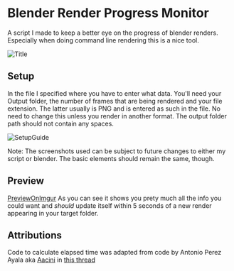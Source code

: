 # Blender Render Progress Monitor
A script I made to keep a better eye on the progress of blender renders. Especially when doing command line rendering this is a nice tool.

![Title](https://i.imgur.com/MngMXRl.png)

## Setup
In the file I specified where you have to enter what data. You'll need your Output folder, the number of frames that are being rendered and your file extension. The latter usually is PNG and is entered as such in the file. No need to change this unless you render in another format. The output folder path should not contain any spaces.

![SetupGuide](https://i.imgur.com/8yzSnWc.png)

Note: The screenshots used can be subject to future changes to either my script or blender. The basic elements should remain the same, though.

## Preview
[PreviewOnImgur](https://imgur.com/8oiKa7D)
As you can see it shows you prety much all the info you could want and *should* update itself within 5 seconds of a new render appearing in your target folder.

## Attributions
Code to calculate elapsed time was adapted from code by Antonio Perez Ayala aka [Aacini](https://stackoverflow.com/users/778560/aacini) in [this thread](https://stackoverflow.com/questions/51082845/calculate-a-duration-between-two-dates-dd-mm-yyyy-hhmmss-in-batch-file)

